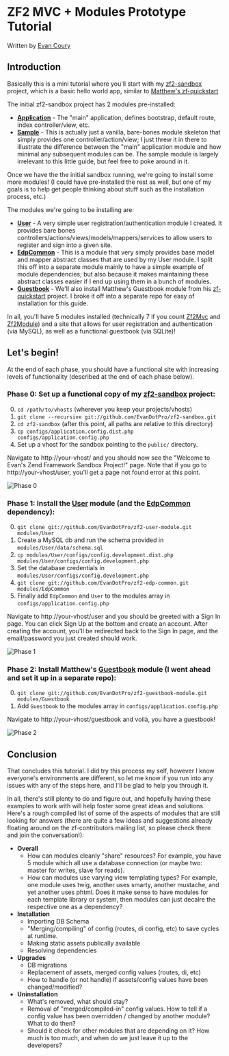# ZF2 MVC + Modules Prototype Tutorial
Written by [Evan Coury](http://evan.pro/)

## Introduction

Basically this is a mini tutorial where you'll start with my [zf2-sandbox](https://github.com/EvanDotPro/zf2-sandbox) project, which is a basic hello world app, similar to [Matthew's zf-quickstart](https://github.com/weierophinney/zf-quickstart)

The initial zf2-sandbox project has 2 modules pre-installed:

* **[Application](https://github.com/EvanDotPro/zf2-sandbox/tree/master/modules/Application)** - The "main" application, defines bootstrap, default route, index controller/view, etc.
* **[Sample](https://github.com/EvanDotPro/zf2-sandbox/tree/master/modules/Sample)** - This is actually just a vanilla, bare-bones module skeleton that simply provides one controller/action/view; I just threw it in there to illustrate the difference between the "main" application module and how minimal any subsequent modules can be. The sample module is largely irrelevant to this little guide, but feel free to poke around in it.

Once we have the the initial sandbox running, we're going to install some more modules! (I could have pre-installed the rest as well, but one of my goals is to help get people thinking about stuff such as the installation process, etc.)

The modules we're going to be installing are:
* **[User](https://github.com/EvanDotPro/zf2-user-module)** - A very simple user registration/authentication module I created. It provides bare bones controllers/actions/views/models/mappers/services to allow users to register and sign into a given site.
* **[EdpCommon](https://github.com/EvanDotPro/zf2-edp-common)** - This is a module that very simply provides base model and mapper abstract classes that are used by my User module. I split this off into a separate module mainly to have a simple example of module dependencies; but also because it makes maintaining these abstract classes easier if I end up using them in a bunch of modules.
* **[Guestbook](https://github.com/EvanDotPro/zf2-guestbook-module)** - We'll also install Matthew's Guestbook module from his [zf-quickstart](https://github.com/weierophinney/zf-quickstart) project. I broke it off into a separate repo for easy of installation for this guide.

In all, you'll have 5 modules installed (technically 7 if you count [Zf2Mvc](https://github.com/EvanDotPro/zf2/tree/prototype/mvc-module/modules/Zf2Mvc) and [Zf2Module](https://github.com/EvanDotPro/zf2/tree/prototype/mvc-module/modules/Zf2Module)) and a site that allows for user registration and authentication (via MySQL), as well as a functional guestbook (via SQLite)!

## Let's begin!

At the end of each phase, you should have a functional site with increasing levels of functionality (described at the end of each phase below).

### Phase 0: Set up a functional copy of my [zf2-sandbox](https://github.com/EvanDotPro/zf2-sandbox)  project:

0. `cd /path/to/vhosts` (wherever you keep your projects/vhosts)
1. `git clone --recursive git://github.com/EvanDotPro/zf2-sandbox.git`
2. `cd zf2-sandbox` (after this point, all paths are relative to this directory)
3. `cp configs/application.config.dist.php configs/application.config.php`
4. Set up a vhost for the sandbox pointing to the `public/` directory.

Navigate to http://your-vhost/ and you should now see the "Welcome to Evan's Zend Framework Sandbox Project!" page. Note that if you go to http://your-vhost/user, you'll get a page not found error at this point.

![Phase 0](http://www.evan.pro/caps/886b7a.png)

### Phase 1: Install the [User](https://github.com/EvanDotPro/zf2-user-module) module (and the [EdpCommon](https://github.com/EvanDotPro/zf2-edp-common) dependency):
0. `git clone git://github.com/EvanDotPro/zf2-user-module.git modules/User`
1. Create a MySQL db and run the schema provided in `modules/User/data/schema.sql`
2. `cp modules/User/configs/config.development.dist.php modules/User/configs/config.development.php`
3. Set the database credentials in `modules/User/configs/config.development.php`
4. `git clone git://github.com/EvanDotPro/zf2-edp-common.git modules/EdpCommon`
5. Finally add `EdpCommon` and `User` to the modules array in `configs/application.config.php`

Navigate to http://your-vhost/user and you should be greeted with a Sign In page. You can click Sign Up at the bottom and create an account. After creating the account, you'll be redirected back to the Sign In page, and the email/password you just created should work.

![Phase 1](http://www.evan.pro/caps/cd2c2e.png)

### Phase 2: Install Matthew's [Guestbook](https://github.com/EvanDotPro/zf2-guestbook-module) module (I went ahead and set it up in a separate repo):
0. `git clone git://github.com/EvanDotPro/zf2-guestbook-module.git modules/Guestbook`
1. Add `Guestbook` to the modules array in `configs/application.config.php`

Navigate to http://your-vhost/guestbook and voilà, you have a guestbook!

![Phase 2](http://www.evan.pro/caps/a2baa1.png)

## Conclusion
That concludes this tutorial. I did try this process my self, however I know everyone's environments are different, so let me know if you run into any issues with any of the steps here, and I'll be glad to help you through it.

In all, there's still plenty to do and figure out, and hopefully having these examples to work with will help foster some great ideas and solutions. Here's a rough compiled list of some of the aspects of modules that are still looking for answers (there are quite a few ideas and suggestions already floating around on the zf-contributors mailing list, so please check there and join the conversation!):

* **Overall**
    * How can modules cleanly "share" resources? For example, you have 5 module which all use a database connection (or maybe two: master for writes, slave  for reads).
    * How can modules use varying view templating types? For example, one module uses twig, another uses smarty, another mustache, and yet another uses phtml. Does it make sense to have modules for each template library or system, then modules can just decalre the respective one as a dependency?
* **Installation**
    * Importing DB Schema
    * "Merging/compiling" of config (routes, di config, etc) to save cycles at runtime.
    * Making static assets publically available
    * Resolving dependencies
* **Upgrades**
    * DB migrations
    * Replacement of assets, merged config values (routes, di, etc)
    * How to handle (or not handle) if assets/config values have been changed/modified?
* **Uninstallation**
    * What's removed, what should stay?
    * Removal of "merged/compiled-in" config values. How to tell if a config value has been overridden / changed by another module? What to do then?
    * Should it check for other modules that are depending on it? How much is too much, and when do we just leave it up to the developers?
